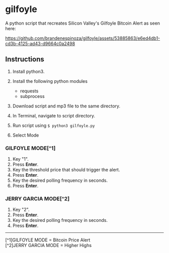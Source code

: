 # gilfoyle

A python script that recreates Silicon Valley's Gilfoyle Bitcoin Alert as seen here:

https://github.com/brandenespinoza/gilfoyle/assets/53885863/e6ed4db1-cd3b-4125-ad43-d9664c0a2498

## Instructions

1. Install python3.
2. Install the following python modules
    * requests
    * subprocess

3. Download script and mp3 file to the same directory.
4. In Terminal, navigate to script directory.
5. Run script using <code>$ python3 gilfoyle.py</code>
6. Select Mode

### GILFOYLE MODE[^1]

1. Key "1".
2. Press **Enter**.
3. Key the threshold price that should trigger the alert.
4. Press **Enter**.
5. Key the desired polling frequency in seconds.
6. Press **Enter**.

### JERRY GARCIA MODE[^2]

1. Key "2".
2. Press **Enter**.
3. Key the desired polling frequency in seconds.
4. Press **Enter**.

<hr>

[^1]GILFOYLE MODE = Bitcoin Price Alert<br/>
[^2]JERRY GARCIA MODE = Higher Highs
